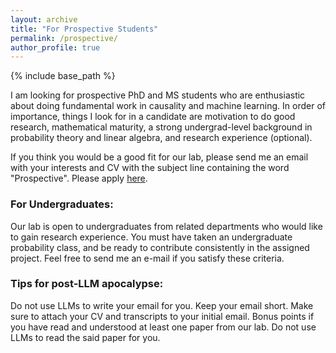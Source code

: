 ```yaml
---
layout: archive
title: "For Prospective Students"
permalink: /prospective/
author_profile: true
---
```

{% include base_path %}

I am looking for prospective PhD and MS students who are enthusiastic about doing fundamental work in causality and machine learning. In order of importance, things I look for in a candidate are motivation to do good research, mathematical maturity, a strong undergrad-level background in probability theory and linear algebra, and research experience (optional). 

If you think you would be a good fit for our lab, please send me an email with your interests and CV with the subject line containing the word "Prospective". Please apply [here](https://www.cs.jhu.edu/academic-programs/graduate-studies/phd-program/phd-program-admissions/).


[//]: # "If you decide to apply to Purdue ECE, make sure to indicate your interest to work with me in your application materials where it is appropriate. A detailed description of which research projects you are interested in the most would be helpful." 

[//]: # "Please note that it is impossible for me to comment on whether you should apply to Purdue to work with me or not before having access to the rest of the application pool. To help you better evaluate whether to apply to Purdue to work with me or not, the following might help. "

[//]: # "- For PhD positions in my group, a **strong undergraduate-level background in probability theory and linear algebra** is necessary. Moreover, prior research exposure and/or publications are a plus but not necessary. " 
 
 
[//]: # "- It is always a good idea to apply to graduate schools where you have multiple faculty that you can see yourself working with. You can check the current Purdue ECE faculty [here](https://engineering.purdue.edu/ECE/People/Faculty). " 

### For Undergraduates:
Our lab is open to undergraduates from related departments who would like to gain research experience. You must have taken an undergraduate probability class, and be ready to contribute consistently in the assigned project. Feel free to send me an e-mail if you satisfy these criteria. 


### Tips for post-LLM apocalypse:
Do not use LLMs to write your email for you. Keep your email short. Make sure to attach your CV and transcripts to your initial email. Bonus points if you have read and understood at least one paper from our lab. Do not use LLMs to read the said paper for you. 
